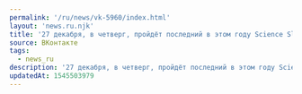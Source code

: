 ```yaml
---
permalink: '/ru/news/vk-5960/index.html'
layout: 'news.ru.njk'
title: '27 декабря, в четверг, пройдёт последний в этом году Science Slam New Year. Science Slam — фор'
source: ВКонтакте
tags:
  - news_ru
description: '27 декабря, в четверг, пройдёт последний в этом году Science Slam New Year. Science Slam — фор…'
updatedAt: 1545503979
---
```

